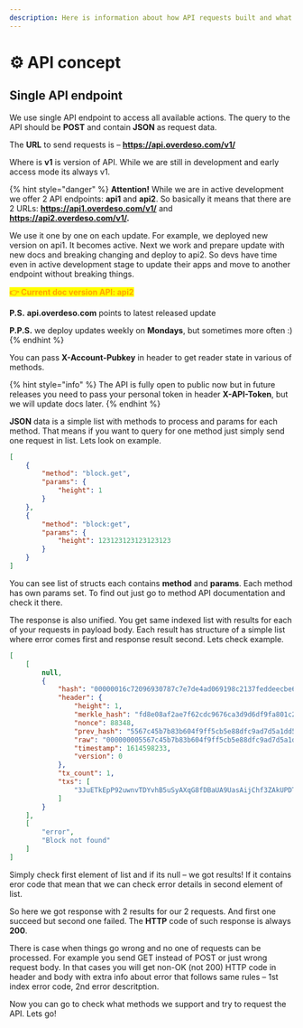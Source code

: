```yaml
---
description: Here is information about how API requests built and what concept do we use.
---
```


# ⚙ API concept

## Single API endpoint

We use single API endpoint to access all available actions. The query to the API should be **POST** and contain **JSON** as request data.

The **URL** to send requests is – **https://api.overdeso.com/v1/**

Where is **v1** is version of API. While we are still in development and early access mode its always v1.

{% hint style="danger" %}
**Attention!**  While we are in active development we offer 2 API endpoints: **api1** and **api2**. So basically it means that there are 2 URLs: **https://api1.overdeso.com/v1/** and **https://api2.overdeso.com/v1/.**

We use it one by one on each update. For example, we deployed new version on api1. It becomes active. Next we work and prepare update with new docs and breaking changing and deploy to api2. So devs have time even in active development stage to update their apps and move to another endpoint without breaking things.&#x20;

<mark style="color:orange;">**👉 Current doc version API: api2**</mark>&#x20;

**P.S.** **api.overdeso.com** points to latest released update

**P.P.S.** we deploy updates weekly on **Mondays**, but sometimes more often :)
{% endhint %}

You can pass **X-Account-Pubkey** in header to get reader state in various of methods.

{% hint style="info" %}
The API is fully open to public now but in future releases you need to pass your personal token in header **X-API-Token**, but we will update docs later.
{% endhint %}

**JSON** data is a simple list with methods to process and params for each method. That means if you want to query for one method just simply send one request in list. Lets look on example.

```json
[
    {
        "method": "block.get",
        "params": {
            "height": 1
        }
    },
    {
        "method": "block:get",
        "params": {
            "height": 123123123123123123
        }
    }
]
```

You can see list of structs each contains **method** and **params**. Each method has own params set. To find out just go to method API documentation and check it there.

The response is also unified. You get same indexed list with results for each of your requests in payload body. Each result has structure of a simple list where error comes first and response result second. Lets check example.

```json
[
    [
        null,
        {
            "hash": "00000016c72096930787c7e7de4ad069198c2137feddeecbe6a9ec4d61cb6870",
            "header": {
                "height": 1,
                "merkle_hash": "fd8e08af2ae7f62cdc9676ca3d9d6df9fa801c2263c494503ded47b4164bb88c",
                "nonce": 88348,
                "prev_hash": "5567c45b7b83b604f9ff5cb5e88dfc9ad7d5a1dd5818dd19e6d02466f47cbd62",
                "raw": "000000005567c45b7b83b604f9ff5cb5e88dfc9ad7d5a1dd5818dd19e6d02466f47cbd62fd8e08af2ae7f62cdc9676ca3d9d6df9fa801c2263c494503ded47b4164bb88c59d03c60010000001c590100",
                "timestamp": 1614598233,
                "version": 0
            },
            "tx_count": 1,
            "txs": [
                "3JuETkEpP92uwnvTDYvhB5uSyAXqG8fDBaUA9UasAijChf3ZAkUPDT"
            ]
        }
    ],
    [
        "error",
        "Block not found"
    ]
]
```

Simply check first element of list and if its null – we got results! If it contains eror code that mean that we can check error details in second element of list.&#x20;

So here we got response with 2 results for our 2 requests. And first one succeed but second one failed. The **HTTP** code of such response is always **200**.

There is case when things go wrong and no one of requests can be processed. For example you send GET instead of POST or just wrong request body. In that cases you will get non-OK (not 200) HTTP code in header and body with extra info about error that follows same rules – 1st index error code, 2nd error descritption.

Now you can go to check what methods we support and try to request the API. Lets go!
